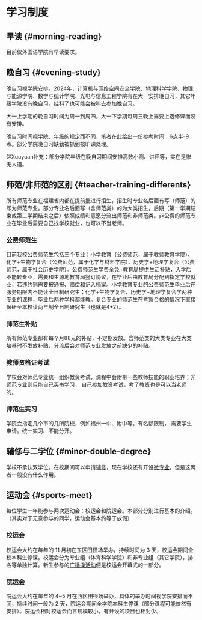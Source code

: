 # 学习制度

## 早读 {#morning-reading}

目前仅外国语学院有早读要求。

## 晚自习 {#evening-study}

晚自习视学院安排。2024年，计算机与网络空间安全学院、地理科学学院、物理与能源学院、数学与统计学院、光电与信息工程学院有在大一安排晚自习，其它年级学院没有晚自习。挂科了也可能会被叫去参加晚自习。

大一上学期的晚自习时间为周一到周四，大一下学期每周三晚上需要上选修课而没有安排。

晚自习时间视学院、年级的规定而不同，笔者在此给出一份参考时间：6点半-9点。部分学院晚自习缺勤被抓到按旷课处理。

@Xuuyuan补充：部分学院年级在晚自习期间安排高数小测、讲评等，实在是惨无人道。

## 师范/非师范的区别 {#teacher-training-differents}

所有师范专业在福建省内都在提前批进行招生，招生时专业名后面有写（师范）的即为师范专业。部分专业名后面写（含师范类）的为大类招生，后期（第一学期结束或第二学期结束之后）依照成绩和意愿分流出师范和非师范类。非公费的师范专业在毕业后需要自己找学校就业，也可以不当老师。

### 公费师范生

目前我校公费师范生包括三个专业：小学教育（公费师范，属于教师教育学院）、化学+生物学复合（公费师范，属于化学与材料学院）、历史学+地理学复合（公费师范，属于社会历史学院）。公费师范生学费全免+教育局提供生活补贴，入学后不能转专业，需要和生源地教育局签订协议，在毕业后由教育局分配到指定学校就业，若违约则需要被通报、赔偿和记入档案。小学教育专业的公费师范生毕业后在服务期限内不能读全日制研究生；化学+生物学复合、历史学+地理学复合学两种专业的课程，毕业后两种学科都能教。复合专业的师范生在考察合格的情况下直接保研至本校读两年制全日制研究生（也就是4+2）。

### 师范生补贴

所有师范专业都有每个月88元的补贴，不定期发放。含师范类的大类专业在大类培养时不发放补贴，分流后会对师范专业发放之前缺少的补贴。

### 教师资格证考试

学校会对师范专业统一组织教资考试，课程中会附带一些教师技能的职业培养；非师范专业则只能自己买书学习， 自己参加教资考试，考了教资也是可以当老师的。

### 师范生实习

学院会指定几个市的几所院校，例如福州一中、附中等。有名额限制， 需要学生申请。统一实习、不能分开。

## 辅修与二学位 {#minor-double-degree}

学校不承认双学位。在校期间可以申请[辅修](https://jwc.fjnu.edu.cn/5c/d1/c9107a416977/page.htm)，现在学校还有开设[微专业](https://jwc.fjnu.edu.cn/57/9b/c9107a415643/page.htm)。但是这两者一般没有什么作用。

## 运动会 {#sports-meet}

每位学生一年能参与两次运动会：校运会和院运会。本部分分别进行基本的介绍。（其实对于无意参与的同学，运动会基本约等于放假）

### 校运会

校运会大约在每年的 11 月初在东区田径场举办，持续时间为 3 天，校运会期间全校本科生停课。校运会分为专业组（体育科学学院）和非专业组（其它学院），排名等单独计算。新生参与的[广播操活动](../new/military_training.md#radio-gymnastics)便是校运会开幕式的一部分。

### 院运会

院运会大约在每年的 4\~5 月在西区田径场举办，具体的举办时间视学院安排而不同，持续时间一般为 2 天，院运会期间全学院本科生停课（部分课程可能依然有安排）。院运会相对校运会而言规模较小，有开设的项目也相对少。
